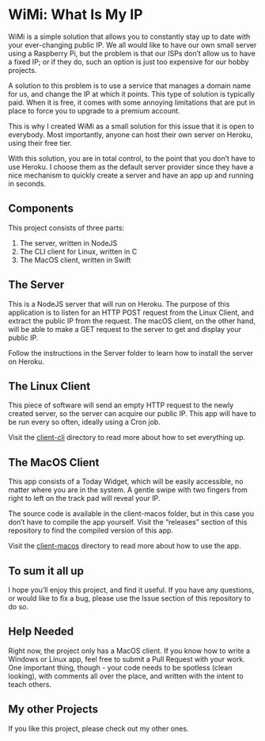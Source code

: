 # WiMi: What Is My IP

WiMi is a simple solution that allows you to constantly stay up to date with your ever-changing public IP. We all would like to have our own small server using a Raspberry Pi, but the problem is that our ISPs don’t allow us to have a fixed IP; or if they do, such an option is just too expensive for our hobby projects.

A solution to this problem is to use a service that manages a domain name for us, and change the IP at which it points. This type of solution is typically paid. When it is free, it comes with some annoying limitations that are put in place to force you to upgrade to a premium account.

This is why I created WiMi as a small solution for this issue that it is open to everybody. Most importantly, anyone can host their own server on Heroku, using their free tier.

With this solution, you are in total control, to the point that you don’t have to use Heroku. I choose them as the default server provider since they have a nice mechanism to quickly create a server and have an app up and running in seconds.

## Components

This project consists of three parts:

1. The server, written in NodeJS
1. The CLI client for Linux, written in C
1. The MacOS client, written in Swift

## The Server

This is a NodeJS server that will run on Heroku. The purpose of this application is to listen for an HTTP POST request from the Linux Client, and extract the public IP from the request. The macOS client, on the other hand, will be able to make a GET request to the server to get and display your public IP.

Follow the instructions in the Server folder to learn how to install the server on Heroku.

## The Linux Client

This piece of software will send an empty HTTP request to the newly created server, so the server can acquire our public IP. This app will have to be run every so often, ideally using a Cron job.

Visit the [client-cli](https://github.com/davidgatti/What-Is-My-IP/tree/master/client-cli) directory to read more about how to set everything up.

## The MacOS Client

This app consists of a Today Widget, which will be easily accessible, no matter where you are in the system. A gentle swipe with two fingers from right to left on the track pad will reveal your IP.

The source code is available in the client-macos folder, but in this case you don’t have to compile the app yourself. Visit the “releases” section of this repository to find the compiled version of this app.

Visit the [client-macos](https://github.com/davidgatti/What-Is-My-IP/tree/master/client-macos) directory to read more about how to use the app.

## To sum it all up

I hope you’ll enjoy this project, and find it useful. If you have any questions, or would like to fix a bug, please use the Issue section of this repository to do so.

## Help Needed

Right now, the project only has a MacOS client. If you know how to write a Windows or Linux app, feel free to submit a Pull Request with your work. One important thing, though - your code needs to be spotless (clean looking), with comments all over the place, and written with the intent to teach others.

## My other Projects

If you like this project, please check out my other ones.
